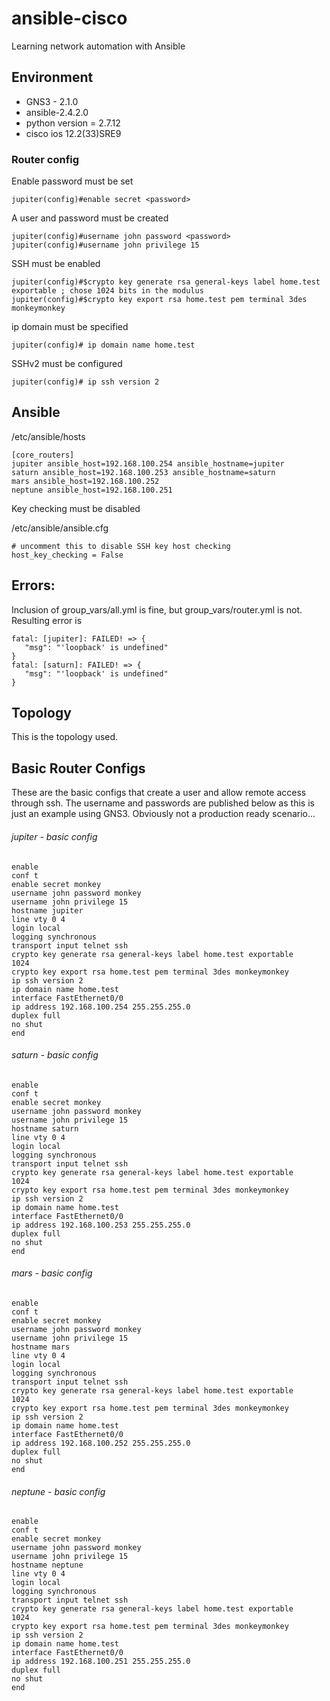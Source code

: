# ansible-cisco

Learning network automation with Ansible


## Environment 

* GNS3 - 2.1.0
* ansible-2.4.2.0
* python version = 2.7.12
* cisco ios 12.2(33)SRE9

### Router config

Enable password must be set

    jupiter(config)#enable secret <password>
    
A user and password must be created
    
    jupiter(config)#username john password <password>
    jupiter(config)#username john privilege 15
    
SSH must be enabled

    jupiter(config)#$crypto key generate rsa general-keys label home.test exportable ; chose 1024 bits in the modulus
    jupiter(config)#$crypto key export rsa home.test pem terminal 3des monkeymonkey

ip domain must be specified

    jupiter(config)# ip domain name home.test
    
SSHv2 must be configured

    jupiter(config)# ip ssh version 2
    

## Ansible 

/etc/ansible/hosts

    [core_routers]
    jupiter ansible_host=192.168.100.254 ansible_hostname=jupiter
    saturn ansible_host=192.168.100.253 ansible_hostname=saturn
    mars ansible_host=192.168.100.252
    neptune ansible_host=192.168.100.251
  
Key checking must be disabled  

/etc/ansible/ansible.cfg

    # uncomment this to disable SSH key host checking
    host_key_checking = False


## Errors:

Inclusion of group_vars/all.yml is fine, but group_vars/router.yml is not. Resulting error is 

    fatal: [jupiter]: FAILED! => {
       "msg": "'loopback' is undefined"
    }
    fatal: [saturn]: FAILED! => {
       "msg": "'loopback' is undefined"
    }

## Topology

This is the topology used.



## Basic Router Configs

These are the basic configs that create a user and allow remote access through ssh. The username and passwords are published below as this is just an example using GNS3. Obviously not a production ready scenario...

###### jupiter - basic config

    enable
    conf t
    enable secret monkey
    username john password monkey
    username john privilege 15
    hostname jupiter
    line vty 0 4
    login local
    logging synchronous
    transport input telnet ssh
    crypto key generate rsa general-keys label home.test exportable
    1024
    crypto key export rsa home.test pem terminal 3des monkeymonkey
    ip ssh version 2
    ip domain name home.test
    interface FastEthernet0/0
    ip address 192.168.100.254 255.255.255.0
    duplex full
    no shut
    end

###### saturn - basic config

    enable
    conf t
    enable secret monkey
    username john password monkey
    username john privilege 15
    hostname saturn
    line vty 0 4
    login local
    logging synchronous
    transport input telnet ssh
    crypto key generate rsa general-keys label home.test exportable
    1024
    crypto key export rsa home.test pem terminal 3des monkeymonkey
    ip ssh version 2
    ip domain name home.test
    interface FastEthernet0/0
    ip address 192.168.100.253 255.255.255.0
    duplex full
    no shut
    end

###### mars - basic config

    enable
    conf t
    enable secret monkey
    username john password monkey
    username john privilege 15
    hostname mars
    line vty 0 4
    login local
    logging synchronous
    transport input telnet ssh
    crypto key generate rsa general-keys label home.test exportable
    1024
    crypto key export rsa home.test pem terminal 3des monkeymonkey
    ip ssh version 2
    ip domain name home.test
    interface FastEthernet0/0
    ip address 192.168.100.252 255.255.255.0
    duplex full
    no shut
    end

###### neptune - basic config

    enable 
    conf t
    enable secret monkey
    username john password monkey
    username john privilege 15
    hostname neptune
    line vty 0 4
    login local
    logging synchronous
    transport input telnet ssh
    crypto key generate rsa general-keys label home.test exportable
    1024
    crypto key export rsa home.test pem terminal 3des monkeymonkey
    ip ssh version 2
    ip domain name home.test
    interface FastEthernet0/0
    ip address 192.168.100.251 255.255.255.0
    duplex full
    no shut
    end

